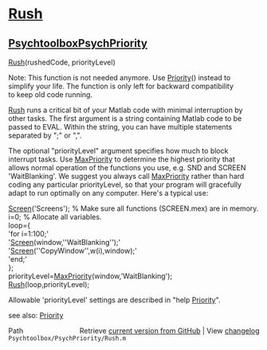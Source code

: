 # [Rush](Rush)
## [Psychtoolbox](Psychtoolbox)[PsychPriority](PsychPriority)

[Rush](Rush)(rushedCode, priorityLevel)  
  
Note: This function is not needed anymore. Use [Priority](Priority)() instead to  
simplify your life. The function is only left for backward compatibility  
to keep old code running.  
  
[Rush](Rush) runs a critical bit of your Matlab code with minimal interruption by  
other tasks. The first argument is a string containing Matlab code to be  
passed to EVAL. Within the string, you can have multiple statements  
separated by ";" or ",".  
  
The optional "priorityLevel" argument specifies how much to block  
interrupt tasks. Use [MaxPriority](MaxPriority) to determine the highest priority that  
allows normal operation of the functions you use, e.g. SND and SCREEN  
'WaitBlanking'. We suggest you always call [MaxPriority](MaxPriority) rather than hard  
coding any particular priorityLevel, so that your program will gracefully  
adapt to run optimally on any computer. Here's a typical use:  
  
 [Screen](Screen)('Screens'); % Make sure all functions (SCREEN.mex) are in memory.  
 i=0; % Allocate all variables.  
 loop={  
   'for i=1:100;'  
     '[Screen](Screen)(window,''WaitBlanking'');'  
     '[Screen](Screen)(''CopyWindow'',w(i),window);'  
   'end;'  
 };  
 priorityLevel=[MaxPriority](MaxPriority)(window,'WaitBlanking');  
 [Rush](Rush)(loop,priorityLevel);  
  
Allowable 'priorityLevel' settings are described in "help [Priority](Priority)".  
  
see also: [Priority](Priority)  




<div class="code_header" style="text-align:right;">
  <span style="float:left;">Path&nbsp;&nbsp;</span> <span class="counter">Retrieve <a href=
  "https://raw.github.com/Psychtoolbox-3/Psychtoolbox-3/beta/Psychtoolbox/PsychPriority/Rush.m">current version from GitHub</a> | View <a href=
  "https://github.com/Psychtoolbox-3/Psychtoolbox-3/commits/beta/Psychtoolbox/PsychPriority/Rush.m">changelog</a></span>
</div>
<div class="code">
  <code>Psychtoolbox/PsychPriority/Rush.m</code>
</div>

